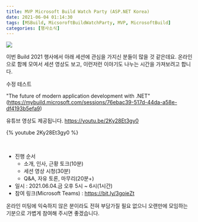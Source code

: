 ```yaml
---
title: MVP Microsoft Build Watch Party (ASP.NET Korea)
date: 2021-06-04 01:14:30
tags: [MSBuild, MicsoroftBuildWatchParty, MVP, MicrosoftBuild]
categories: [행사소식]
---
```


![](/images/microsoft-build-watch-party-2021/01.png)

이번 Build 2021 행사에서 아래 세션에 관심을 가지신 분들이 많을 것 같은데요.
온라인으로 함께 모여서 세션 영상도 보고, 이런저런 이야기도 나누는 시간을 가져보려고 합니다.

수정 테스트

"The future of modern application development with .NET"
(https://mybuild.microsoft.com/sessions/76ebac39-517d-44da-a58e-df4193b5efa9)

유튜브 영상도 제공됩니다.
https://youtu.be/2Ky28Et3gy0

{% youtube 2Ky28Et3gy0 %}

<br>

- 진행 순서
  - 소개, 인사, 근황 토크(10분)
  - 세션 영상 시청(30분)
  - Q&A, 자유 토론, 마무리(20분+)
- 일시 : 2021.06.04.금 오후 5시 ~ 6시(1시간)
- 참여 링크(Microsoft Teams) : https://bit.ly/3goieZt

온라인 미팅에 익숙하지 않은 분이라도 전혀 부담가질 필요 없으니 오랜만에 모임하는 기분으로 가볍게 참여해 주시면 좋겠습니다.